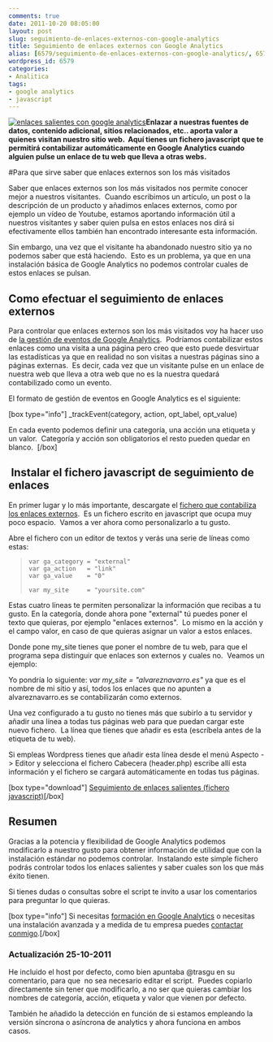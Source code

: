 ```yaml
---
comments: true
date: 2011-10-20 08:05:00
layout: post
slug: seguimiento-de-enlaces-externos-con-google-analytics
title: Seguimiento de enlaces externos con Google Analytics
alias: [6579/seguimiento-de-enlaces-externos-con-google-analytics/, 6579/seguimiento-de-enlaces-externos-con-google-analytics]
wordpress_id: 6579
categories:
- Analitica
tags:
- google analytics
- javascript
---
```


[![enlaces salientes con google analytics](http://www.alvareznavarro.es/images/2011/10/enlaces-salientes.png)](http://www.alvareznavarro.es/6579/seguimiento-de-enlaces-externos-con-google-analytics/enlaces-salientes/)**Enlazar a nuestras fuentes de datos, contenido adicional, sitios relacionados, etc.. aporta valor a quienes visitan nuestro sitio web.  Aquí tienes un fichero javascript que te permitirá contabilizar automáticamente en Google Analytics cuando alguien pulse un enlace de tu web que lleva a otras webs.**

<!--more-->

#Para que sirve saber que enlaces externos son los más visitados

Saber que enlaces externos son los más visitados nos permite conocer mejor a nuestros visitantes.  Cuando escribimos un artículo, un post o la descripción de un producto y añadimos enlaces externos, como por ejemplo un vídeo de Youtube, estamos aportando información útil a nuestros visitantes y saber quien pulsa en estos enlaces nos dirá si efectivamente ellos también han encontrado interesante esta información.

Sin embargo, una vez que el visitante ha abandonado nuestro sitio ya no podemos saber que está haciendo.  Esto es un problema, ya que en una instalación básica de Google Analytics no podemos controlar cuales de estos enlaces se pulsan.


## Como efectuar el seguimiento de enlaces externos


Para controlar que enlaces externos son los más visitados voy ha hacer uso de [la gestión de eventos de Google Analytics](http://code.google.com/apis/analytics/docs/tracking/eventTrackerGuide.html).  Podríamos contabilizar estos enlaces como una visita a una página pero creo que esto puede desvirtuar las estadísticas ya que en realidad no son visitas a nuestras páginas sino a páginas externas.  Es decir, cada vez que un visitante pulse en un enlace de nuestra web que lleva a otra web que no es la nuestra quedará contabilizado como un evento.

El formato de gestión de eventos en Google Analytics es el siguiente:

[box type="info"] _trackEvent(category, action, opt_label, opt_value)

En cada evento podemos definir una categoría, una acción una etiqueta y un valor.  Categoría y acción son obligatorios el resto pueden quedar en blanco.  [/box]


##  Instalar el fichero javascript de seguimiento de enlaces


En primer lugar y lo más importante, descargate el [fichero que contabiliza los enlaces externos](http://www.alvareznavarro.es/wp-content/uploads/2011/10/track_external_links1.js).  Es un fichero escrito en javascript que ocupa muy poco espacio.  Vamos a ver ahora como personalizarlo a tu gusto.

Abre el fichero con un editor de textos y verás una serie de líneas como estas:


> 

>     
>     var ga_category = "external"
>     var ga_action   = "link"
>     var ga_value    = "0"  
>     
>     var my_site     = "yoursite.com"
> 
> 



Estas cuatro líneas te permiten personalizar la información que recibas a tu gusto. En la categoría, donde ahora pone "external" tú puedes poner el texto que quieras, por ejemplo "enlaces externos".  Lo mismo en la acción y el campo valor, en caso de que quieras asignar un valor a estos enlaces.

Donde pone my_site tienes que poner el nombre de tu web, para que el programa sepa distinguir que enlaces son externos y cuales no.  Veamos un ejemplo:

Yo pondría lo siguiente: _var my_site = "alvareznavarro.es"_ ya que es el nombre de mi sitio y así, todos los enlaces que no apunten a alvareznavarro.es se contabilizarán como externos.

Una vez configurado a tu gusto no tienes más que subirlo a tu servidor y añadir una línea a todas tus páginas web para que puedan cargar este nuevo fichero.  La línea que tienes que añadir es esta (escríbela antes de la etiqueta </head> de tu web).


> <script type="text/javascript" src="http://www.nombre_de_tu_web.es/track_external_links.js"></script>


Si empleas Wordpress tienes que añadir esta línea desde el menú Aspecto -> Editor y selecciona el fichero Cabecera (header.php) escribe allí esta información y el fichero se cargará automáticamente en todas tus páginas.

[box type="download"] [Seguimiento de enlaces salientes (fichero javascript)](http://www.alvareznavarro.es/wp-content/uploads/2011/10/track_external_links1.js)[/box]


## Resumen


Gracias a la potencia y flexibilidad de Google Analytics podemos modificarlo a nuestro gusto para obtener información de utilidad que con la instalación estándar no podemos controlar.  Instalando este simple fichero podrás controlar todos los enlaces salientes y saber cuales son los que más éxito tienen.

Si tienes dudas o consultas sobre el script te invito a usar los comentarios para preguntar lo que quieras.

[box type="info"] Si necesitas [formación en Google Analytics](http://www.alvareznavarro.es/servicios/consultoria-web/formacion-personalizada-en-google-analytics/) o necesitas una instalación avanzada y a medida de tu empresa puedes [contactar conmigo](http://www.alvareznavarro.es/contactar/).[/box]


### Actualización 25-10-2011


He incluido el host por defecto, como bien apuntaba @trasgu en su comentario, para que  no sea necesario editar el script.  Puedes copiarlo directamente sin tener que modificarlo, a no ser que quieras cambiar los nombres de categoría, acción, etiqueta y valor que vienen por defecto.

También he añadido la detección en función de si estamos empleando la versión síncrona o asíncrona de analytics y ahora funciona en ambos casos.

